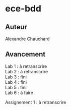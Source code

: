 # ece-bdd

## Auteur

Alexandre Chauchard

## Avancement 

Lab 1 : à retranscrire\
Lab 2 : à retranscrire\
Lab 3 : fini\
Lab 4 : fini\
Lab 5 : fini\
Lab 6 : à faire

Assignement 1 : à retranscrire